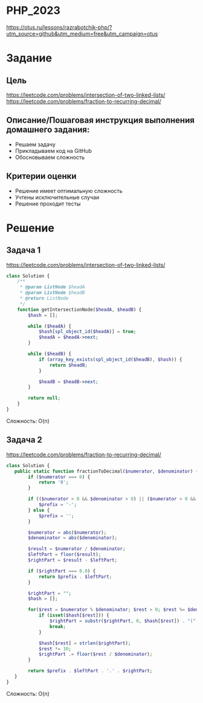 # PHP_2023

https://otus.ru/lessons/razrabotchik-php/?utm_source=github&utm_medium=free&utm_campaign=otus

# Задание

## Цель
https://leetcode.com/problems/intersection-of-two-linked-lists/
https://leetcode.com/problems/fraction-to-recurring-decimal/

## Описание/Пошаговая инструкция выполнения домашнего задания:
- Решаем задачу
- Прикладываем код на GitHub
- Обосновываем сложность

## Критерии оценки
- Решение имеет оптимальную сложность
- Учтены исключительные случаи
- Решение проходит тесты

# Решение

## Задача 1

https://leetcode.com/problems/intersection-of-two-linked-lists/

```php
class Solution {
    /**
     * @param ListNode $headA
     * @param ListNode $headB
     * @return ListNode
     */
    function getIntersectionNode($headA, $headB) {
        $hash = [];

        while ($headA) {
            $hash[spl_object_id($headA)] = true;
            $headA = $headA->next;
        }

        while ($headB) {
            if (array_key_exists(spl_object_id($headB), $hash)) {
                return $headB;
            }

            $headB = $headB->next;
        }

        return null;
    }
}
```

Сложность: O(n)

## Задача 2

https://leetcode.com/problems/fraction-to-recurring-decimal/

```php
class Solution {
   public static function fractionToDecimal($numerator, $denominator) {
        if ($numerator === 0) {
            return '0';
        }

        if (($numerator < 0 && $denominator > 0) || ($numerator > 0 && $denominator < 0)) {
            $prefix = '-';
        } else {
            $prefix = '';
        }

        $numerator = abs($numerator);
        $denominator = abs($denominator);

        $result = $numerator / $denominator;
        $leftPart = floor($result);
        $rightPart = $result - $leftPart;

        if ($rightPart === 0.0) {
            return $prefix . $leftPart;
        }

        $rightPart = "";
        $hash = [];

        for($rest = $numerator % $denominator; $rest > 0; $rest %= $denominator) {
            if (isset($hash[$rest])) {
                $rightPart = substr($rightPart, 0, $hash[$rest]) . "(" . substr($rightPart, $hash[$rest]) . ")";
                break;
            }

            $hash[$rest] = strlen($rightPart);
            $rest *= 10;
            $rightPart .= floor($rest / $denominator);
        }

        return $prefix . $leftPart . '.' . $rightPart;
   }
}
```

Сложность: O(n)

